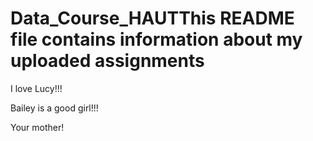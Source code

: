 # Data_Course_HAUTThis README file contains information about my uploaded assignments


I love Lucy!!!

Bailey is a good girl!!!

Your mother!